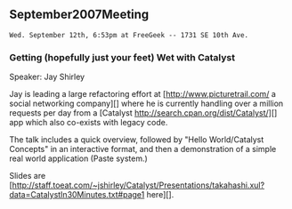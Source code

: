 ## September2007Meeting

    Wed. September 12th, 6:53pm at FreeGeek -- 1731 SE 10th Ave.

### Getting (hopefully just your feet) Wet with Catalyst

Speaker: Jay Shirley

Jay is leading a large refactoring effort at [http://www.picturetrail.com/ a social networking company][] where he is currently handling over a million requests per day from a [Catalyst http://search.cpan.org/dist/Catalyst/][] app which also co-exists with legacy code.

The talk includes a quick overview, followed by "Hello World/Catalyst Concepts" in an interactive format, and then a demonstration of a simple real world application (Paste system.)

Slides are [http://staff.toeat.com/~jshirley/Catalyst/Presentations/takahashi.xul?data=CatalystIn30Minutes.txt#page1 here][].
